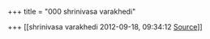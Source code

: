 +++
title = "000 shrinivasa varakhedi"

+++
[[shrinivasa varakhedi	2012-09-18, 09:34:12 [Source](https://groups.google.com/g/bvparishat/c/jEYvVFOvFxM)]]




